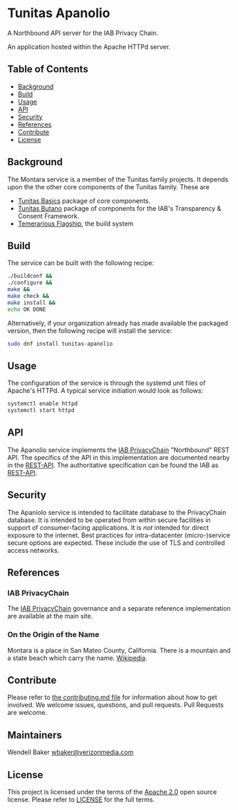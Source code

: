 # Tunitas Apanolio

A Northbound API server for the IAB Privacy Chain.

An application hosted within the Apache HTTPd server.

## Table of Contents

- [Background](#background)
- [Build](#build)
- [Usage](#usage)
- [API](#api)
- [Security](#security)
- [References](#references)
- [Contribute](#contribute)
- [License](#license)

## Background

The Montara service is a member of the Tunitas family projects. It depends upon the the other core components of the Tunitas family.  These are
  * [Tunitas Basics](https://github.com/yahoo/tunitas-basics) package of core components.
  * [Tunitas Butano](https://github.com/yahoo/tunitas-butano) package of components for the IAB's Transparency & Consent Framework.
  * [Temerarious Flagship](https://github.com/yahoo/temerarious-flagship), the build system

## Build

The service can be built with the following recipe:

``` bash
./buildconf &&
./configure &&
make &&
make check &&
make install &&
echo OK DONE
```

Alternatively, if your organization already has made available the packaged version, then the following recipe will install the service:

``` bash
sudo dnf install tunitas-apanolio
```

## Usage

The configuration of the service is through the systemd unit files of Apache's HTTPd.  A typical service initiation would look as follows:

``` bash
systemctl enable httpd
systemctl start httpd
```

## API

The Apanolio service implements the [IAB PrivacyChain](https://github.com/Interactive-Advertising-Bureau/PrivacyChain) "Northbound" REST API.  The specifics of the API in this implementation are documented nearby in the [REST-API](https://github.com/yahoo/tunitas-apanolio/blob/master/doc/REST-API.md). 
The authoritative specification can be found the IAB as [REST-API](https://github.com/Interactive-Advertising-Bureau/PrivacyChain/blob/master/doc/REST-API.md).

## Security

The Apaniolo service is intended to facilitate database to the PrivacyChain database. It is intended to be operated from within secure facilities in support of consumer-facing applications.  It is _not_ intended for direct exposure to the internet.  Best practices for intra-datacenter (micro-)service secure options are expected.  These include the use of TLS and controlled access networks.

## References

### IAB PrivacyChain

The [IAB PrivacyChain](https://github.com/InteractiveAdvertisingBureau/PrivacyChain) governance and a separate reference implementation are available at the main site.

### On the Origin of the Name

Montara is a place in San Mateo County, California.  There is a mountain and a state beach which carry the name. [Wikipedia](https://en.wikipedia.org/wiki/Montara,_California).

## Contribute

Please refer to [the contributing.md file](Contributing.md) for information about how to get involved. We welcome issues, questions, and pull requests. Pull Requests are welcome.

## Maintainers
Wendell Baker <wbaker@verizonmedia.com>

## License

This project is licensed under the terms of the [Apache 2.0](LICENSE-Apache-2.0) open source license. Please refer to [LICENSE](LICENSE) for the full terms.
